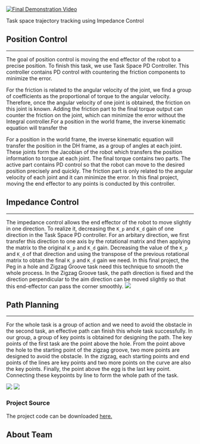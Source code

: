[![Final Demonstration Video](https://i.ytimg.com/vi/SaDDB5C_TfM/hqdefault.jpg?custom=true&w=336&h=188&stc=true&jpg444=true&jpgq=90&sp=68&sat=0.3&sigh=WNhMJET3OzVWjJ3hIvl0t2yuy4I)](https://www.youtube.com/watch?v=SaDDB5C_TfM&w=560&h=315)

Task space trajectory tracking using Impedance Control

## Position Control
___
The goal of position control is moving the end effector of the robot to a precise position. To finish this task, we use Task Space PD Controller. This controller contains PD control with countering the friction components to minimize the error.


For the friction is related to the angular velocity of the joint, we find a group of coefficients as the proportional of torque to the angular velocity. Therefore, once the angular velocity of one joint is obtained, the friction on this joint is known. Adding the friction part to the final torque output can counter the friction on the joint, which can minimize the error without the Integral controller.For a position in the world frame, the inverse kinematic equation will transfer the

For a position in the world frame, the inverse kinematic equation will transfer the
position in the DH frame, as a group of angles at each joint. These joints form the Jacobian of the robot which transfers the position information to torque at each joint. The final torque contains two parts. The active part contains PD control so that the robot can move to the desired position precisely and quickly. The friction part is only related to the angular velocity of each joint and it can minimize the error. In this final project, moving the end effector to any points is conducted by this controller.

## Impedance Control
___
The impedance control allows the end effector of the robot to move slightly in one direction. To realize it, decreasing the `K_p` and `K_d` gain of one direction in the Task Space PD controller. For an arbitary direction, we first transfer this direction to one axis by the rotational matrix and then applying the matrix to the original `K_p` and `K_d` gain. Decreasing the value of the `K_p` and `K_d` of that direction and using the transpose of the previous rotational matrix to obtain the final `K_p` and `K_d` gain we need. In this final project, the Peg in a hole and Zigzag Groove task need this technique to smooth the whole process. In the Zigzag Groove task, the path direction is fixed and the direction perpendicular to the aim direction can be moved slightly so that this end-effector can pass the corner smoothly.
![](https://github.com/karanchawla/TheDumbRobotArm/blob/master/control.PNG)

## Path Planning
___
For the whole task is a group of action and we need to avoid the obstacle in the second task, an effective path can finish this whole task successfully. In our group, a group of key points is obtained for designing the path. The key points of the first task are the point above the hole. From the point above the hole to the starting point of the zigzag groove, two more points are designed to avoid the obstacle. In the zigzag, each starting points and end points of the lines are key points and two more points on the curve are also the key points. Finally, the point above the egg is the last key point. Connecting these keypoints by line to form the whole path of the task.

![](https://github.com/karanchawla/TheDumbRobotArm/blob/master/line.PNG)
![](https://github.com/karanchawla/TheDumbRobotArm/blob/master/traj.PNG)

### Project Source
The project code can be downloaded [here.](https://github.com/karanchawla/theDumbRobotArm/blob/master/finalCode.c) 


## About Team

